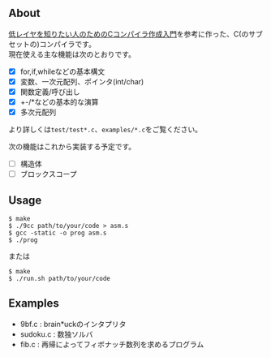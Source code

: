 ## About
[低レイヤを知りたい人のためのCコンパイラ作成入門](https://www.sigbus.info/compilerbook)を参考に作った、C(のサブセットの)コンパイラです。  
現在使える主な機能は次のとおりです。  
- [x] for,if,whileなどの基本構文  
- [x] 変数、一次元配列、ポインタ(int/char)  
- [x] 関数定義/呼び出し  
- [x] +-/\*などの基本的な演算  
- [x] 多次元配列  

より詳しくは`test/test*.c`、`examples/*.c`をご覧ください。  

次の機能はこれから実装する予定です。  
- [ ] 構造体  
- [ ] ブロックスコープ  

## Usage
    $ make
    $ ./9cc path/to/your/code > asm.s
    $ gcc -static -o prog asm.s
    $ ./prog
または  

    $ make  
    $ ./run.sh path/to/your/code

## Examples
- 9bf.c : brain*uckのインタプリタ
- sudoku.c : 数独ソルバ
- fib.c : 再帰によってフィボナッチ数列を求めるプログラム

